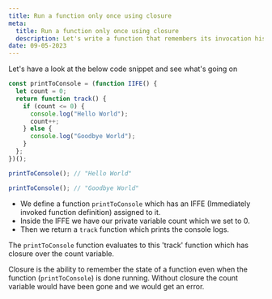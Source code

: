 ```yaml
---
title: Run a function only once using closure
meta:
  title: Run a function only once using closure
  description: Let's write a function that remembers its invocation history
date: 09-05-2023
---
```


Let's have a look at the below code snippet and see what's going on

```js
const printToConsole = (function IIFE() {
  let count = 0;
  return function track() {
    if (count <= 0) {
      console.log("Hello World");
      count++;
    } else {
      console.log("Goodbye World");
    }
  };
})();

printToConsole(); // "Hello World"

printToConsole(); // "Goodbye World"
```

- We define a function `printToConsole` which has an IFFE (Immediately invoked function definition) assigned to it.
- Inside the IFFE we have our private variable count which we set to 0.
- Then we return a `track` function which prints the console logs.

The `printToConsole` function evaluates to this 'track' function which has closure over the count variable.

Closure is the ability to remember the state of a function even when the function (`printToConsole`) is done running.
Without closure the count variable would have been gone and we would get an error.
